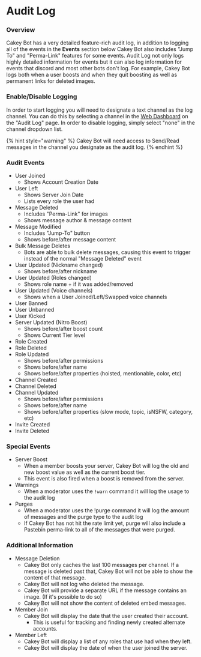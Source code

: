 # Audit Log

### Overview

Cakey Bot has a very detailed feature-rich audit log, in addition to logging all of the events in the **Events** section below Cakey Bot also includes "Jump To" and "Perma-Link" features for some events. Audit Log not only logs highly detailed information for events but it can also log information for events that discord and most other bots don't log. For example, Cakey Bot logs both when a user boosts and when they quit boosting as well as permanent links for deleted images.

### Enable/Disable Logging

In order to start logging you will need to designate a text channel as the log channel. You can do this by selecting a channel in the [Web Dashboard](https://cakeybot.app/dashboard/public/) on the "Audit Log" page. In order to disable logging, simply select "none" in the channel dropdown list.

{% hint style="warning" %}
Cakey Bot will need access to Send/Read messages in the channel you designate as the audit log.
{% endhint %}

### Audit Events

* User Joined
  * Shows Account Creation Date
* User Left
  * Shows Server Join Date
  * Lists every role the user had
* Message Deleted
  * Includes "Perma-Link" for images
  * Shows message author & message content
* Message Modified
  * Includes "Jump-To" button
  * Shows before/after message content
* Bulk Message Deletes
  * Bots are able to bulk delete messages, causing this event to trigger instead of the normal "Message Deleted" event
* User Updated \(Nickname changed\)
  * Shows before/after nickname
* User Updated \(Roles changed\)
  * Shows role name + if it was added/removed
* User Updated \(Voice channels\)
  * Shows when a User Joined/Left/Swapped voice channels
* User Banned
* User Unbanned
* User Kicked
* Server Updated \(Nitro Boost\)
  * Shows before/after boost count
  * Shows Current Tier level
* Role Created
* Role Deleted
* Role Updated
  * Shows before/after permissions
  * Shows before/after name
  * Shows before/after properties \(hoisted, mentionable, color, etc\)
* Channel Created
* Channel Deleted
* Channel Updated
  * Shows before/after permissions
  * Shows before/after name
  * Shows before/after properties \(slow mode, topic, isNSFW, category, etc\)
* Invite Created
* Invite Deleted

### Special Events

* Server Boost
  * When a member boosts your server, Cakey Bot will log the old and new boost value as well as the current boost tier. 
  * This event is also fired when a boost is removed from the server.
* Warnings
  * When a moderator uses the `!warn` command it will log the usage to the audit log
* Purges
  * When a moderator uses the !purge command it will log the amount of messages and the purge type to the audit log
  * If Cakey Bot has not hit the rate limit yet, purge will also include a Pastebin perma-link to all of the messages that were purged.

### Additional Information

* Message Deletion
  * Cakey Bot only caches the last 100 messages per channel. If a message is deleted past that, Cakey Bot will not be able to show the content of that message.
  * Cakey Bot will not log who deleted the message.
  * Cakey Bot will provide a separate URL if the message contains an image. \(If it's possible to do so\)
  * Cakey Bot will not show the content of deleted embed messages.
* Member Join
  * Cakey Bot will display the date that the user created their account.
    * This is useful for tracking and finding newly created alternate accounts.
* Member Left
  * Cakey Bot will display a list of any roles that use had when they left.
  * Cakey Bot will display the date of when the user joined the server.

